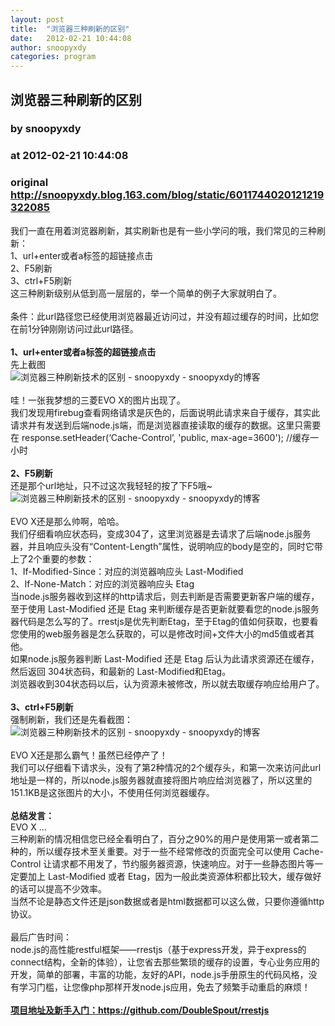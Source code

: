 ```yaml
---
layout: post
title:  "浏览器三种刷新的区别"
date:   2012-02-21 10:44:08
author: snoopyxdy
categories: program
---
```


## 浏览器三种刷新的区别
### by snoopyxdy
### at 2012-02-21 10:44:08
### original <http://snoopyxdy.blog.163.com/blog/static/6011744020121219322085>

<div>我们一直在用着浏览器刷新，其实刷新也是有一些小学问的哦，我们常见的三种刷新：<br>1、url+enter或者a标签的超链接点击<br>2、F5刷新<br>3、ctrl+F5刷新<br>这三种刷新级别从低到高一层层的，举一个简单的例子大家就明白了。<br><br>条件：此url路径您已经使用浏览器最近访问过，并没有超过缓存的时间，比如您在前1分钟刚刚访问过此url路径。<br><br><b>1、url+enter或者a标签的超链接点击</b><br>先上截图<br><div><div><div><img title="浏览器三种刷新技术的区别 - snoopyxdy - snoopyxdy的博客" alt="浏览器三种刷新技术的区别 - snoopyxdy - snoopyxdy的博客" style="margin:0 10px 0 0" src="http://img9.ph.126.net/WM_6d44uTYYOQhkBUqMx4g==/1043146263706957639.jpg"></div> <br>哇！一张我梦想的三菱EVO X的图片出现了。<br>我们发现用firebug查看网络请求是灰色的，后面说明此请求来自于缓存，其实此请求并有发送到后端node.js端，而是浏览器直接读取的缓存的数据。这里只需要在 response.setHeader(‘Cache-Control’, 'public, max-age=3600'); //缓存一小时<br><br><b>2、F5刷新</b><br>还是那个url地址，只不过这次我轻轻的按了下F5哦~<br><div><img title="浏览器三种刷新技术的区别 - snoopyxdy - snoopyxdy的博客" alt="浏览器三种刷新技术的区别 - snoopyxdy - snoopyxdy的博客" style="margin:0 10px 0 0" src="http://img4.ph.126.net/CnpavSaEI7WqSofgwVtgcQ==/2866541162838587974.jpg"></div> <br>EVO X还是那么帅啊，哈哈。<br>我们仔细看响应状态码，变成304了，这里浏览器是去请求了后端node.js服务器，并且响应头没有“<span>Content-Length</span>”属性，说明响应的body是空的，同时它带上了2个重要的参数：<br>1、If-Modified-Since：对应的浏览器响应头 Last-Modified<br>2、If-None-Match：对应的浏览器响应头 Etag<br>当node.js服务器收到这样的http请求后，则去判断是否需要更新客户端的缓存，至于使用 Last-Modified 还是 Etag 来判断缓存是否更新就要看您的node.js服务器代码是怎么写的了。rrestjs是优先判断Etag，至于Etag的值如何获取，也要看您使用的web服务器是怎么获取的，可以是修改时间+文件大小的md5值或者其他。<br><div>如果node.js服务器判断 Last-Modified 还是 Etag 后认为此请求资源还在缓存，然后返回 304状态码，和最新的 Last-Modified和Etag。<br>浏览器收到304状态码以后，认为资源未被修改，所以就去取缓存响应给用户了。<br><br><b>3、ctrl+F5刷新</b><br></div>强制刷新，我们还是先看截图：<br><div><img title="浏览器三种刷新技术的区别 - snoopyxdy - snoopyxdy的博客" alt="浏览器三种刷新技术的区别 - snoopyxdy - snoopyxdy的博客" style="margin:0 10px 0 0" src="http://img8.ph.126.net/LlRRlyNFoOst4YMgalc-oA==/1180787527318469268.jpg"></div><br>EVO X还是那么霸气！虽然已经停产了！<br>我们可以仔细看下请求头，没有了第2种情况的2个缓存头，和第一次来访问此url地址是一样的，所以node.js服务器就直接将图片响应给浏览器了，所以这里的151.1KB是这张图片的大小，不使用任何浏览器缓存。<br><br><b>总结发言：</b><br>EVO X ...<br>三种刷新的情况相信您已经全看明白了，百分之90%的用户是使用第一或者第二种的，所以缓存技术至关重要。对于一些不经常修改的页面完全可以使用 Cache-Control 让请求都不用发了，节约服务器资源，快速响应。对于一些静态图片等一定要加上 Last-Modified 或者 Etag，因为一般此类资源体积都比较大，缓存做好的话可以提高不少效率。<br>当然不论是静态文件还是json数据或者是html数据都可以这么做，只要你遵循http协议。<br><br>最后广告时间：<br>node.js的高性能restful框架——rrestjs（基于express开发，异于express的connect结构，全新的体验），让您省去那些繁琐的缓存的设置，专心业务应用的开发，简单的部署，丰富的功能，友好的API，node.js手册原生的代码风格，没有学习门槛，让您像php那样开发node.js应用，免去了频繁手动重启的麻烦！<br><br><b><a rel="nofollow" href="https://github.com/DoubleSpout/rrestjs">项目地址及新手入门：https://github.com/DoubleSpout/rrestjs</a></b><br><br></div></div></div>